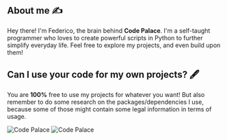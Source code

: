 ## About me :writing_hand:

Hey there! I'm Federico, the brain behind **Code Palace**. I'm a self-taught programmer who loves to create powerful scripts in Python to further simplify everyday life. Feel free to explore my projects, and even build upon them!

## Can I use your code for my own projects? 🖋️

You are **100%** free to use my projects for whatever you want! But also remember to do some research on the packages/dependencies I use, because some of those might contain some legal information in terms of usage.


![Code Palace](https://img.shields.io/youtube/channel/subscribers/UCuudpdbKmQWq2PPzYgVCWlA?label=Code%20Palace&style=social)
![Code Palace](https://img.shields.io/github/followers/federicocotogno?style=social)

